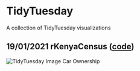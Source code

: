 # TidyTuesday

A collection of TidyTuesday visualizations

## 19/01/2021 rKenyaCensus ([code](https://github.com/wokech/TidyTuesday/blob/main/Tidy_Tuesday_RKenyaCensus_Cars.R))

![TidyTuesday Image Car Ownership](https://user-images.githubusercontent.com/38021234/105043465-9ce7a680-5a76-11eb-9ac5-71b337146224.png)
